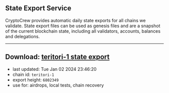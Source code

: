 ## State Export Service
CryptoCrew provides automatic daily state exports for all chains we validate. State export files can be used as genesis files and are a snapshot of the current blockchain state, including all validators, accounts, balances and delegations.

---
**Download: [teritori-1 state export](https://dl.ccvalidators.com/SERVICE/teritori/teritori-1_export_6802349.json)**
---

- last updated: Tue Jan 02 2024 23:46:20
- chain id: `teritori-1`
- export height: `6802349`
- use for: airdrops, local tests, chain recovery

